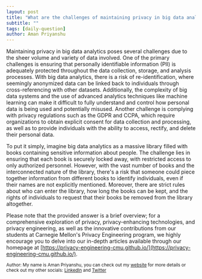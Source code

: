 ```yaml
---
layout: post
title: "What are the challenges of maintaining privacy in big data analytics?"
subtitle: ""
tags: [daily-question]
author: Aman Priyanshu
---
```


Maintaining privacy in big data analytics poses several challenges due to the sheer volume and variety of data involved. One of the primary challenges is ensuring that personally identifiable information (PII) is adequately protected throughout the data collection, storage, and analysis processes. With big data analytics, there is a risk of re-identification, where seemingly anonymized data can be linked back to individuals through cross-referencing with other datasets. Additionally, the complexity of big data systems and the use of advanced analytics techniques like machine learning can make it difficult to fully understand and control how personal data is being used and potentially misused. Another challenge is complying with privacy regulations such as the GDPR and CCPA, which require organizations to obtain explicit consent for data collection and processing, as well as to provide individuals with the ability to access, rectify, and delete their personal data.

To put it simply, imagine big data analytics as a massive library filled with books containing sensitive information about people. The challenge lies in ensuring that each book is securely locked away, with restricted access to only authorized personnel. However, with the vast number of books and the interconnected nature of the library, there's a risk that someone could piece together information from different books to identify individuals, even if their names are not explicitly mentioned. Moreover, there are strict rules about who can enter the library, how long the books can be kept, and the rights of individuals to request that their books be removed from the library altogether.

Please note that the provided answer is a brief overview; for a comprehensive exploration of privacy, privacy-enhancing technologies, and privacy engineering, as well as the innovative contributions from our students at Carnegie Mellon's Privacy Engineering program, we highly encourage you to delve into our in-depth articles available through our homepage at [https://privacy-engineering-cmu.github.io/](https://privacy-engineering-cmu.github.io/).

<small>Author: My name is Aman Priyanshu, you can check out my [website](https://amanpriyanshu.github.io/) for more details or check out my other socials: [LinkedIn](https://www.linkedin.com/in/aman-priyanshu/) and [Twitter](https://twitter.com/AmanPriyanshu6)</small>
